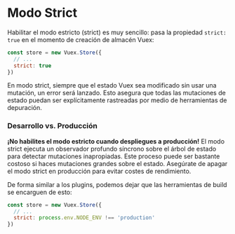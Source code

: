 # Modo Strict

Habilitar el modo estricto (strict) es muy sencillo: pasa la propiedad `strict: true` en el momento de creación de almacén Vuex:

``` js
const store = new Vuex.Store({
  // ...
  strict: true
})
```

En modo strict, siempre que el estado Vuex sea modificado sin usar una mutación, un error será lanzado. Esto asegura que todas las mutaciones de estado puedan ser explícitamente rastreadas por medio de herramientas de depuración.

### Desarrollo vs. Producción

**¡No habilites el modo estricto cuando despliegues a producción!** El modo strict ejecuta un observador profundo síncrono sobre el árbol de estado para detectar mutaciones inapropiadas. Este proceso puede ser bastante costoso si haces mutaciones grandes sobre el estado. Asegúrate de apagar el modo strict en producción para evitar costes de rendimiento.

De forma similar a los plugins, podemos dejar que las herramientas de build se encarguen de esto:

``` js
const store = new Vuex.Store({
  // ...
  strict: process.env.NODE_ENV !== 'production'
})
```
